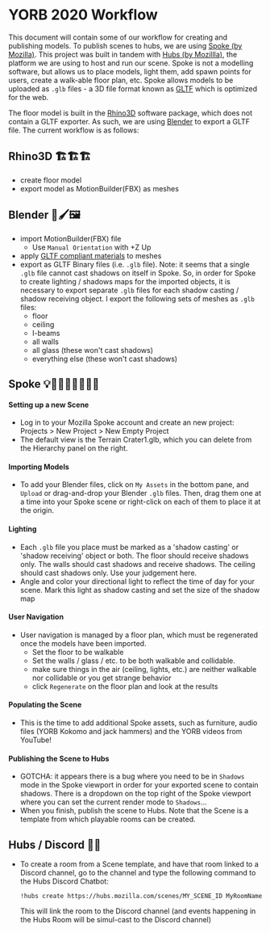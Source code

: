 # YORB 2020 Workflow

This document will contain some of our workflow for creating and publishing models. To publish scenes to hubs, we are using [Spoke (by Mozilla)](https://hubs.mozilla.com/spoke).  This project was built in tandem with [Hubs (by Mozillla)](https://hubs.mozilla.com/#/), the platform we are using to host and run our scene. Spoke is not a modelling software, but allows us to place models, light them, add spawn points for users, create a walk-able floor plan, etc.  Spoke allows models to be uploaded as `.glb` files - a 3D file format known as [GLTF](https://www.khronos.org/gltf/) which is optimized for the web.

The floor model is built in the [Rhino3D](https://www.rhino3d.com/) software package, which does not contain a GLTF exporter.  As such, we are using [Blender](https://www.blender.org/) to export a GLTF file.  The current workflow is as follows:

## Rhino3D 🏗🏗🏗

* create floor model 
* export model as MotionBuilder(FBX) as meshes

## Blender 🎨🖌🖼
* import MotionBuilder(FBX) file
    * Use `Manual Orientation` with +Z Up 
* apply [GLTF compliant materials](https://docs.blender.org/manual/en/2.80/addons/io_scene_gltf2.html) to meshes
* export as GLTF Binary files (i.e. `.glb` file).  Note: it seems that a single `.glb` file cannot cast shadows on itself in Spoke.  So, in order for Spoke to create lighting / shadows maps for the imported objects, it is necessary to export separate `.glb` files for each shadow casting / shadow receiving object. I export the following sets of meshes as `.glb` files: 
    * floor
    * ceiling
    * I-beams
    * all walls
    * all glass (these won't cast shadows)
    * everything else (these won't cast shadows)

## Spoke 💡🚶‍♂️🚶🏾‍♀️🕴🏼


#### Setting up a new Scene

* Log in to your Mozilla Spoke account and create an new project: Projects > New Project > New Empty Project
* The default view is the Terrain Crater1.glb, which you can delete from the Hierarchy panel on the right.

#### Importing Models

* To add your Blender files, click on `My Assets` in the bottom pane, and `Upload` or drag-and-drop your Blender `.glb` files. Then, drag them one at a time into your Spoke scene or right-click on each of them to place it at the origin.

#### Lighting
* Each `.glb` file you place must be marked as a 'shadow casting' or 'shadow receiving' object or both.  The floor should receive shadows only.  The walls should cast shadows and receive shadows.  The ceiling should cast shadows only.  Use your judgement here.
* Angle and color your directional light to reflect the time of day for your scene. Mark this light as shadow casting and set the size of the shadow map

#### User Navigation
* User navigation is managed by a floor plan, which must be regenerated once the models have been imported. 
    * Set the floor to be walkable
    * Set the walls / glass / etc. to be both walkable and collidable.
    * make sure things in the air (ceiling, lights, etc.) are neither walkable nor collidable or you get strange behavior
    * click `Regenerate` on the floor plan and look at the results

#### Populating the Scene
* This is the time to add additional Spoke assets, such as furniture, audio files (YORB Kokomo and jack hammers) and the YORB videos from YouTube!

#### Publishing the Scene to Hubs
* GOTCHA: it appears there is a bug where you need to be in `Shadows` mode in the Spoke viewport in order for your exported scene to contain shadows. There is a dropdown on the top right of the Spoke viewport where you can set the current render mode to `Shadows`...
* When you finish, publish the scene to Hubs.  Note that the Scene is a template from which playable rooms can be created.

## Hubs / Discord 💬🤖
* To create a room from a Scene template, and have that room linked to a Discord channel, go to the channel and type the following command to the Hubs Discord Chatbot:

    ```
    !hubs create https://hubs.mozilla.com/scenes/MY_SCENE_ID MyRoomName
    ```

    This will link the room to the Discord channel (and events happening in the Hubs Room will be simul-cast to the Discord  channel)
